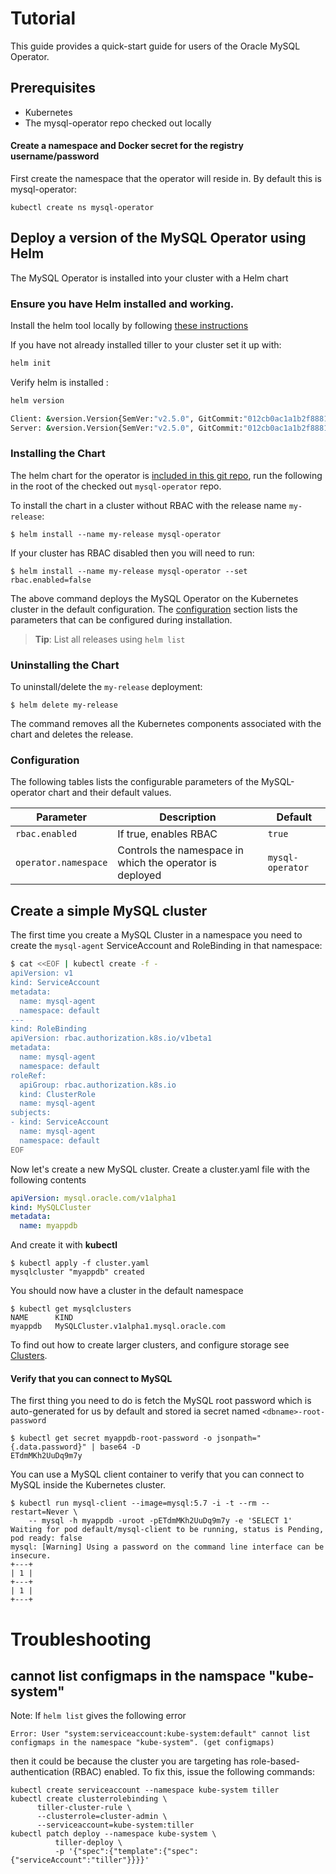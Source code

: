 # Tutorial

This guide provides a quick-start guide for users of the Oracle MySQL Operator.

## Prerequisites

* Kubernetes
* The mysql-operator repo checked out locally

#### Create a namespace and Docker secret for the registry username/password

First create the namespace that the operator will reside in. By default this is mysql-operator:

```
kubectl create ns mysql-operator
```

## Deploy a version of the MySQL Operator using Helm

The MySQL Operator is installed into your cluster with a Helm chart

### Ensure you have Helm installed and working.

Install the helm tool locally by following [these instructions](https://docs.helm.sh/using_helm/#installing-helm)

If you  have not already installed tiller to your cluster set it up with:

```bash
helm init
```

Verify helm is installed :
```bash
helm version

Client: &version.Version{SemVer:"v2.5.0", GitCommit:"012cb0ac1a1b2f888144ef5a67b8dab6c2d45be6", GitTreeState:"clean"}
Server: &version.Version{SemVer:"v2.5.0", GitCommit:"012cb0ac1a1b2f888144ef5a67b8dab6c2d45be6", GitTreeState:"clean"}
```

### Installing the Chart

The helm chart for the operator is [included in this git repo](../mysql-operator), run the following in the root of the checked out `mysql-operator` repo.

To install the chart in a cluster without RBAC with the release name `my-release`:

```console
$ helm install --name my-release mysql-operator
```

If your cluster has RBAC disabled then you will need to run:

```console
$ helm install --name my-release mysql-operator --set rbac.enabled=false
```

The above command deploys the MySQL Operator on the Kubernetes cluster in the default configuration. The [configuration](#configuration) section lists the parameters that can be configured during installation.

> **Tip**: List all releases using `helm list`

### Uninstalling the Chart

To uninstall/delete the `my-release` deployment:

```console
$ helm delete my-release
```

The command removes all the Kubernetes components associated with the chart and deletes the release.

### Configuration

The following tables lists the configurable parameters of the MySQL-operator chart and their default values.

Parameter | Description | Default
--------- | ----------- | -------
`rbac.enabled` | If true, enables RBAC | `true`
`operator.namespace` | Controls the namespace in which the operator is deployed | `mysql-operator`

## Create a simple MySQL cluster

The first time you create a MySQL Cluster in a namespace you need to create the
`mysql-agent` ServiceAccount and RoleBinding in that namespace:

```bash
$ cat <<EOF | kubectl create -f -
apiVersion: v1
kind: ServiceAccount
metadata:
  name: mysql-agent
  namespace: default
---
kind: RoleBinding
apiVersion: rbac.authorization.k8s.io/v1beta1
metadata:
  name: mysql-agent
  namespace: default
roleRef:
  apiGroup: rbac.authorization.k8s.io
  kind: ClusterRole
  name: mysql-agent
subjects:
- kind: ServiceAccount
  name: mysql-agent
  namespace: default
EOF
```

Now let's create a new MySQL cluster. Create a cluster.yaml file with the following contents

```yaml
apiVersion: mysql.oracle.com/v1alpha1
kind: MySQLCluster
metadata:
  name: myappdb
```

And create it with **kubectl**

```
$ kubectl apply -f cluster.yaml
mysqlcluster "myappdb" created
```

You should now have a cluster in the default namespace

```
$ kubectl get mysqlclusters
NAME      KIND
myappdb   MySQLCluster.v1alpha1.mysql.oracle.com
```

To find out how to create larger clusters, and configure storage see [Clusters](user/clusters.md#clusters).

#### Verify that you can connect to MySQL

The first thing you need to do is fetch the MySQL root password which is auto-generated for us by default and stored ia secret named `<dbname>-root-password`

```
$ kubectl get secret myappdb-root-password -o jsonpath="{.data.password}" | base64 -D
ETdmMKh2UuDq9m7y
```

You can use a MySQL client container to verify  that you can connect to MySQL inside the Kubernetes cluster.

```
$ kubectl run mysql-client --image=mysql:5.7 -i -t --rm --restart=Never \
    -- mysql -h myappdb -uroot -pETdmMKh2UuDq9m7y -e 'SELECT 1'
Waiting for pod default/mysql-client to be running, status is Pending, pod ready: false
mysql: [Warning] Using a password on the command line interface can be insecure.
+---+
| 1 |
+---+
| 1 |
+---+
```

# Troubleshooting

## cannot list configmaps in the namspace "kube-system"

Note: If `helm list` gives the following error

```console
Error: User "system:serviceaccount:kube-system:default" cannot list configmaps in the namespace "kube-system". (get configmaps)
```

then it could be because the cluster you are targeting has role-based-authentication (RBAC) enabled. To fix this, issue the following commands:

```console
kubectl create serviceaccount --namespace kube-system tiller
kubectl create clusterrolebinding \
      tiller-cluster-rule \
      --clusterrole=cluster-admin \
      --serviceaccount=kube-system:tiller
kubectl patch deploy --namespace kube-system \
          tiller-deploy \
          -p '{"spec":{"template":{"spec":{"serviceAccount":"tiller"}}}}'
```

